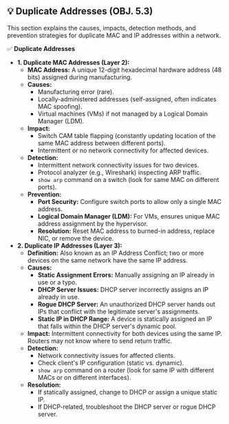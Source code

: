 ## 💡 Duplicate Addresses (OBJ. 5.3)
This section explains the causes, impacts, detection methods, and prevention strategies for duplicate MAC and IP addresses within a network.

✅ **Duplicate Addresses**
- **1. Duplicate MAC Addresses (Layer 2):**
  - **MAC Address:** A unique 12-digit hexadecimal hardware address (48 bits) assigned during manufacturing.
  - **Causes:**
    - Manufacturing error (rare).
    - Locally-administered addresses (self-assigned, often indicates MAC spoofing).
    - Virtual machines (VMs) if not managed by a Logical Domain Manager (LDM).
  - **Impact:**
    - Switch CAM table flapping (constantly updating location of the same MAC address between different ports).
    - Intermittent or no network connectivity for affected devices.
  - **Detection:**
    - Intermittent network connectivity issues for two devices.
    - Protocol analyzer (e.g., Wireshark) inspecting ARP traffic.
    - `show arp` command on a switch (look for same MAC on different ports).
  - **Prevention:**
    - **Port Security:** Configure switch ports to allow only a single MAC address.
    - **Logical Domain Manager (LDM):** For VMs, ensures unique MAC address assignment by the hypervisor.
    - **Resolution:** Reset MAC address to burned-in address, replace NIC, or remove the device.
- **2. Duplicate IP Addresses (Layer 3):**
  - **Definition:** Also known as an IP Address Conflict; two or more devices on the same network have the same IP address.
  - **Causes:**
    - **Static Assignment Errors:** Manually assigning an IP already in use or a typo.
    - **DHCP Server Issues:** DHCP server incorrectly assigns an IP already in use.
    - **Rogue DHCP Server:** An unauthorized DHCP server hands out IPs that conflict with the legitimate server's assignments.
    - **Static IP in DHCP Range:** A device is statically assigned an IP that falls within the DHCP server's dynamic pool.
  - **Impact:** Intermittent connectivity for both devices using the same IP. Routers may not know where to send return traffic.
  - **Detection:**
    - Network connectivity issues for affected clients.
    - Check client's IP configuration (static vs. dynamic).
    - `show arp` command on a router (look for same IP with different MACs or on different interfaces).
  - **Resolution:**
    - If statically assigned, change to DHCP or assign a unique static IP.
    - If DHCP-related, troubleshoot the DHCP server or rogue DHCP server.